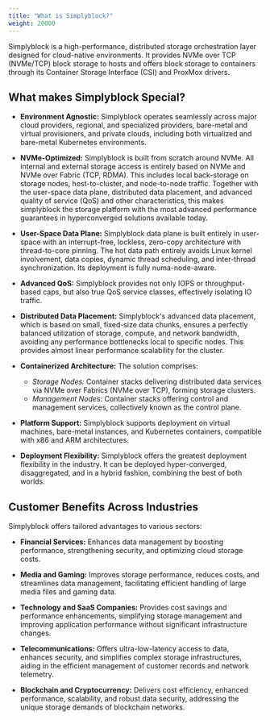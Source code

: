 ```yaml
---
title: "What is Simplyblock?"
weight: 20000
---
```


Simplyblock is a high-performance, distributed storage orchestration layer designed for cloud-native environments. It
provides NVMe over TCP (NVMe/TCP) block storage to hosts and offers block storage to containers through its Container
Storage Interface (CSI) and ProxMox drivers.

## What makes Simplyblock Special?

- **Environment Agnostic:** Simplyblock operates seamlessly across major cloud providers, regional, and specialized
  providers, bare-metal and virtual provisioners, and private clouds, including both virtualized and bare-metal
  Kubernetes environments.

- **NVMe-Optimized:** Simplyblock is built from scratch around NVMe. All internal and external storage access is
  entirely based on NVMe and NVMe over Fabric (TCP, RDMA). This includes local back-storage on storage nodes,
  host-to-cluster, and node-to-node traffic. Together with the user-space data plane, distributed data placement, and
  advanced quality of service (QoS) and other characteristics, this makes simplyblock the storage platform with the most
  advanced performance guarantees in hyperconverged solutions available today.

- **User-Space Data Plane:** Simplyblock data plane is built entirely in user-space with an interrupt-free, lockless,
  zero-copy architecture with thread-to-core pinning. The hot data path entirely avoids Linux kernel involvement, data
  copies, dynamic thread scheduling, and inter-thread synchronization. Its deployment is fully numa-node-aware.

- **Advanced QoS:** Simplyblock provides not only IOPS or throughput-based caps, but also true QoS service classes,
  effectively isolating IO traffic.

- **Distributed Data Placement:** Simplyblock's advanced data placement, which is based on small, fixed-size data
  chunks, ensures a perfectly balanced utilization of storage, compute, and network bandwidth, avoiding any performance
  bottlenecks local to specific nodes. This provides almost linear performance scalability for the cluster.

- **Containerized Architecture:** The solution comprises:
    - *Storage Nodes:* Container stacks delivering distributed data services via NVMe over Fabrics (NVMe over TCP),
      forming storage clusters.
    - *Management Nodes:* Container stacks offering control and management services, collectively known as the control
      plane.

- **Platform Support:** Simplyblock supports deployment on virtual machines, bare-metal instances, and Kubernetes
  containers, compatible with x86 and ARM architectures.

- **Deployment Flexibility:** Simplyblock offers the greatest deployment flexibility in the industry. It can be deployed
  hyper-converged, disaggregated, and in a hybrid fashion, combining the best of both worlds.

## Customer Benefits Across Industries

Simplyblock offers tailored advantages to various sectors:

- **Financial Services:** Enhances data management by boosting performance, strengthening security, and optimizing cloud
  storage costs.

- **Media and Gaming:** Improves storage performance, reduces costs, and streamlines data management, facilitating
  efficient handling of large media files and gaming data.

- **Technology and SaaS Companies:** Provides cost savings and performance enhancements, simplifying storage management
  and improving application performance without significant infrastructure changes.

- **Telecommunications:** Offers ultra-low-latency access to data, enhances security, and simplifies complex storage
  infrastructures, aiding in the efficient management of customer records and network telemetry.

- **Blockchain and Cryptocurrency:** Delivers cost efficiency, enhanced performance, scalability, and robust data
  security, addressing the unique storage demands of blockchain networks.
 
